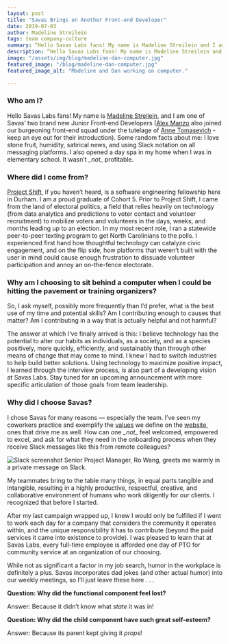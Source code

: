 ```yaml
---
layout: post
title: "Savas Brings on Another Front-end Developer"
date: 2019-07-03
author: Madeline Streilein
tags: team company-culture
summary: “Hello Savas Labs fans! My name is Madeline Streilein and I am one of Savas’ two brand new Junior Front-end Developers (Alex Manzo also joined our burgeoning front-end squad under the tutelage of Anne Tomasevich - keep an eye out for their introduction).“
description: “Hello Savas Labs fans! My name is Madeline Streilein and I am one of Savas’ two brand new Junior Front-end Developers (Alex Manzo also joined our burgeoning front-end squad under the tutelage of Anne Tomasevich - keep an eye out for their introduction).“
image: "/assets/img/blog/madeline-dan-computer.jpg"
featured_image: "/blog/madeline-dan-computer.jpg"
featured_image_alt: "Madeline and Dan working on computer."

---
```


### Who am I?

Hello Savas Labs fans! My name is [Madeline Streilein](https://savaslabs.com/company/madeline-streilein/), and I am one of Savas’ two brand new Junior Front-end Developers ([Alex Manzo](https://savaslabs.com/company/alex-manzo/) also joined our burgeoning front-end squad under the tutelage of [Anne Tomasevich](https://savaslabs.com/company/anne-tomasevich/) - keep an eye out for their introduction). Some random facts about me: I love stone fruit, humidity, satirical news, and using Slack notation on all messaging platforms. I also opened a day spa in my home when I was in elementary school. It wasn’t _\_not\__ profitable.

### Where did I come from?

[Project Shift](https://www.projectshift.io/), if you haven’t heard, is a software engineering fellowship here in Durham. I am a proud graduate of Cohort 5. Prior to Project Shift, I came from the land of electoral politics, a field that relies heavily on technology (from data analytics and predictions to voter contact and volunteer recruitment) to mobilize voters and volunteers in the days, weeks, and months leading up to an election. In my most recent role, I ran a statewide peer-to-peer texting program to get North Carolinians to the polls. I experienced first hand how thoughtful technology can catalyze civic engagement, and on the flip side, how platforms that weren’t built with the user in mind could cause enough frustration to dissuade volunteer participation and annoy an on-the-fence electorate.

### Why am I choosing to sit behind a computer when I could be hitting the pavement or training organizers?

So, I ask myself, possibly more frequently than I’d prefer, what is the best use of my time and potential skills? Am I contributing enough to causes that matter? Am I contributing in a way that is actually helpful and not harmful?

The answer at which I’ve finally arrived is this: I believe technology has the potential to alter our habits as individuals, as a society, and as a species positively, more quickly, efficiently, and sustainably than through other means of change that may come to mind. I knew I had to switch industries to help build better solutions. Using technology to maximize positive impact, I learned through the interview process, is also part of a developing vision at Savas Labs. Stay tuned for an upcoming announcement with more specific articulation of those goals from team leadership.

### Why did I choose Savas?

I chose Savas for many reasons — especially the team. I’ve seen my coworkers practice and exemplify the [values](https://savaslabs.com/company/mission-and-values/) we define on the [website](https://savaslabs.com), ones that drive me as well. How can one _\_not\__ feel welcomed, empowered to excel, and ask for what they need in the onboarding process when they receive Slack messages like this from remote colleagues?

<div class="blog-image-large">
<img alt="Slack screenshot" src="/assets/img/blog/savas-welcome.jpg">
<span class="caption">Senior Project Manager, Ro Wang, greets me warmly in a private message on Slack.</span>
</div>


My teammates bring to the table many things, in equal parts tangible and intangible, resulting in a highly productive, respectful, creative, and collaborative environment of humans who work diligently for our clients. I recognized that before I started.

After my last campaign wrapped up, I knew I would only be fulfilled if I went to work each day for a company that considers the community it operates within, and the unique responsibility it has to contribute (beyond the paid services it came into existence to provide). I was pleased to learn that at Savas Labs, every full-time employee is afforded one day of PTO for community service at an organization of our choosing.

While not as significant a factor in my job search, humor in the workplace is definitely a plus. Savas incorporates dad jokes (and other actual humor) into our weekly meetings, so I’ll just leave these here . . .



**Question: Why did the functional component feel lost?**

Answer: Because it didn’t know what _state_ it was in!

**Question:  Why did the child component have such great self-esteem?**

Answer: Because its parent kept giving it _props_!